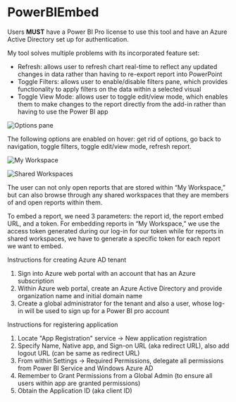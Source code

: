 # PowerBIEmbed

Users **MUST** have a Power BI Pro license to use this tool and have an Azure Active Directory set up for authentication.

My tool solves multiple problems with its incorporated feature set: 
-	Refresh: allows user to refresh chart real-time to reflect any updated changes in data rather than having to re-export report into PowerPoint 
-	Toggle Filters: allows user to enable/disable filters pane, which provides functionality to apply filters on the data within a selected visual
-	Toggle View Mode: allows user to toggle edit/view mode, which enables them to make changes to the report directly from the add-in rather than having to use the Power BI app 

![Options pane](images/options.jpg?raw=true)

The following options are enabled on hover: get rid of options, go back to navigation, toggle filters, toggle edit/view mode, refresh report. 

![My Workspace](images/myworkspace.jpg?raw=true)

![Shared Workspaces](images/sharedworkspace.jpg?raw=true)

The user can not only open reports that are stored within “My Workspace,” but can also browse through any shared workspaces that they are members of and open reports within them. 

To embed a report, we need 3 parameters: the report id, the report embed URL, and a token.
For embedding reports in “My Workspace,” we use the access token generated during our log-in for our token while for reports in shared workspaces, we have to generate a specific token for each report we want to embed. 

Instructions for creating Azure AD tenant 
1.	Sign into Azure web portal with an account that has an Azure subscription
2.	Within Azure web portal, create an Azure Active Directory and provide organization name and initial domain name
3.	Create a global administrator for the tenant and also a user, whose log-in will be used to sign up for a Power BI pro account
 
Instructions for registering application
1.	Locate "App Registration" service -> New application registration 
2.	Specify Name, Native app, and Sign-on URL (aka redirect URL), also add logout URL (can be same as redirect URL) 
3.	From within Settings -> Required Permissions, delegate all permissions from Power BI Service and Windows Azure AD
4.	Remember to Grant Permissions from a Global Admin (to ensure all users within app are granted permissions) 
5.	Obtain the Application ID (aka client ID) 
